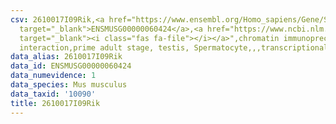 ```yaml
---
csv: 2610017I09Rik,<a href="https://www.ensembl.org/Homo_sapiens/Gene/Summary?db=core;g=ENSMUSG00000060424"
  target="_blank">ENSMUSG00000060424</a>,<a href="https://www.ncbi.nlm.nih.gov/pubmed/25450459"
  target="_blank"><i class="fas fa-file"></i></a>",chromatin immunoprecipitation assay,direct
  interaction,prime adult stage, testis, Spermatocyte,,,transcriptional regulation,
data_alias: 2610017I09Rik
data_id: ENSMUSG00000060424
data_numevidence: 1
data_species: Mus musculus
data_taxid: '10090'
title: 2610017I09Rik
---
```


